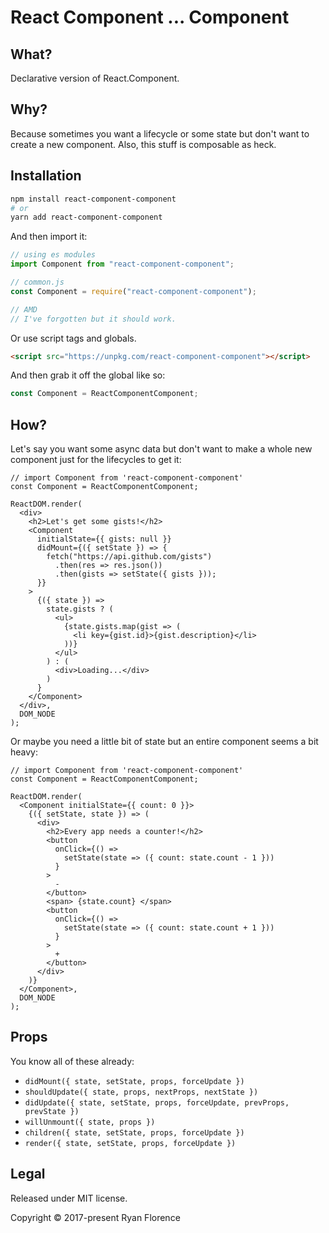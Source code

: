 # React Component ... Component

## What?

Declarative version of React.Component.

## Why?

Because sometimes you want a lifecycle or some state but don't want to create a new component. Also, this stuff is composable as heck.

## Installation

```bash
npm install react-component-component
# or
yarn add react-component-component
```

And then import it:

```js
// using es modules
import Component from "react-component-component";

// common.js
const Component = require("react-component-component");

// AMD
// I've forgotten but it should work.
```

Or use script tags and globals.

```html
<script src="https://unpkg.com/react-component-component"></script>
```

And then grab it off the global like so:

```js
const Component = ReactComponentComponent;
```

## How?

Let's say you want some async data but don't want to make a whole new component just for the lifecycles to get it:

```render-babel
// import Component from 'react-component-component'
const Component = ReactComponentComponent;

ReactDOM.render(
  <div>
    <h2>Let's get some gists!</h2>
    <Component
      initialState={{ gists: null }}
      didMount={({ setState }) => {
        fetch("https://api.github.com/gists")
          .then(res => res.json())
          .then(gists => setState({ gists }));
      }}
    >
      {({ state }) =>
        state.gists ? (
          <ul>
            {state.gists.map(gist => (
              <li key={gist.id}>{gist.description}</li>
            ))}
          </ul>
        ) : (
          <div>Loading...</div>
        )
      }
    </Component>
  </div>,
  DOM_NODE
);
```

Or maybe you need a little bit of state but an entire component
seems a bit heavy:

```render-babel
// import Component from 'react-component-component'
const Component = ReactComponentComponent;

ReactDOM.render(
  <Component initialState={{ count: 0 }}>
    {({ setState, state }) => (
      <div>
        <h2>Every app needs a counter!</h2>
        <button
          onClick={() =>
            setState(state => ({ count: state.count - 1 }))
          }
        >
          -
        </button>
        <span> {state.count} </span>
        <button
          onClick={() =>
            setState(state => ({ count: state.count + 1 }))
          }
        >
          +
        </button>
      </div>
    )}
  </Component>,
  DOM_NODE
);
```

## Props

You know all of these already:

* `didMount({ state, setState, props, forceUpdate })`
* `shouldUpdate({ state, props, nextProps, nextState })`
* `didUpdate({ state, setState, props, forceUpdate, prevProps, prevState })`
* `willUnmount({ state, props })`
* `children({ state, setState, props, forceUpdate })`
* `render({ state, setState, props, forceUpdate })`

## Legal

Released under MIT license.

Copyright &copy; 2017-present Ryan Florence
